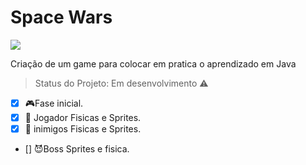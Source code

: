 # Space Wars

<img src="https://lh3.googleusercontent.com/proxy/VR5eeTr_WHWIXUGemyNMCz5sM4LBHaXcw7EUfdfPKIlXTkPZEFQmdC11SGcXZxtefyPiUjPRPJMpsXtoSkp6lPo66x7KMHHNHZQcadElbc51AZAd3NcSgdq3xCV7JIHq6Fz1ZCA0VOQxRnzu7hMqkocHxHKPqSWIDCE8gdf2V84"/>

<p align="justify"> Criação de um game para colocar em pratica o aprendizado em Java </p>
  
  > Status do Projeto: Em desenvolvimento :warning:
- [x] :video_game:Fase inicial.
- [x] :rocket: Jogador Fisicas e Sprites.
- [x] :space_invader: inimigos Fisicas e Sprites.
- [] :smiling_imp:Boss Sprites e fisica.
